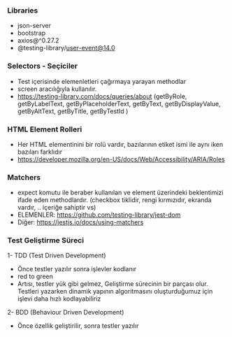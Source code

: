 ### Libraries

- json-server
- bootstrap
- axios@^0.27.2
- @testing-library/user-event@14.0

### Selectors - Seçiciler
- Test içerisinde elemenletleri çağırmaya yarayan methodlar
- screen aracılığıyla kullanılır.
- https://testing-library.com/docs/queries/about
(getByRole, getByLabelText, getByPlaceholderText, getByText, getByDisplayValue, getByAltText, getByTitle, getByTestId )

### HTML Element Rolleri
- Her HTML elementinini bir rolü vardır, bazılarının etiket ismi ile aynı iken bazıları farklıdır
- https://developer.mozilla.org/en-US/docs/Web/Accessibility/ARIA/Roles

### Matchers
- expect komutu ile beraber kullanılan ve element üzerindeki beklentimizi ifade eden methodlardır. (checkbox tiklidir, rengi kırmızıdır, ekranda vardır, .. içeriğe sahiptir vs)
- ELEMENLER: https://github.com/testing-library/jest-dom
- Diğer: https://jestjs.io/docs/using-matchers

### Test Geliştirme Süreci

1- TDD (Test Driven Development)
- Önce testler yazılır sonra işlevler kodlanır
- red to green
- Artısı, testler yük gibi gelmez, Geliştirme sürecinin bir parçası olur. Testleri yazarken dinamik yapının algoritmasını oluşturduğumuz için işlevi daha hızlı kodlayabiliriz

2- BDD (Behaviour Driven Development)
- Önce özellik geliştirilir, sonra testler yazılır

